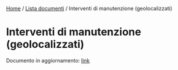 [Home](https://github.com/open-comune/conosci-desio/blob/master/README.md) / [Lista documenti](https://github.com/open-comune/conosci-desio/blob/master/data/lista-documenti.md) / Interventi di manutenzione (geolocalizzati)

# Interventi di manutenzione (geolocalizzati)

Documento in aggiornamento: [link](https://github.com/open-comune/conosci-desio/issues/13)
